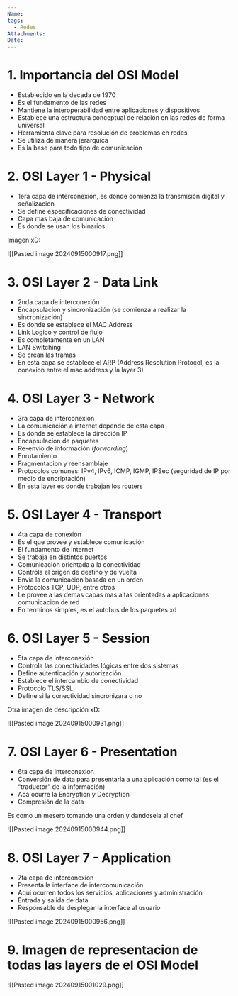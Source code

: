```yaml
---
Name: 
tags:
  - Redes
Attachments: 
Date:
---
```

# 1. Importancia del OSI Model

- Establecido en la decada de 1970
- Es el fundamento de las redes
- Mantiene la interoperabilidad entre aplicaciones y dispositivos
- Establece una estructura conceptual de relación en las redes de forma universal
- Herramienta clave para resolución de problemas en redes
- Se utiliza de manera jerarquica
- Es la base para todo tipo de comunicación

# 2. OSI Layer 1 - Physical

- 1era capa de interconexión, es donde comienza la transmisión digital y señalizacion
- Se define especificaciones de conectividad
- Capa mas baja de comunicación
- Es donde se usan los binarios

Imagen xD:

![[Pasted image 20240915000917.png]]

# 3. OSI Layer 2 - Data Link

- 2nda capa de interconexión
- Encapsulacion y sincronización (se comienza a realizar la sincronización)
- Es donde se establece el MAC Address
- Link Logico y control de flujo
- Es completamente en un LAN
- LAN Switching
- Se crean las tramas
- En esta capa se establece el ARP (Address Resolution Protocol, es la conexion entre el mac address y la layer 3)

# 4. OSI Layer 3 - Network

- 3ra capa de interconexion
- La comunicación a internet depende de esta capa
- Es donde se establece la dirección IP
- Encapsulacion de paquetes
- Re-envio de información (_forwarding_)
- Enrutamiento
- Fragmentacion y reensamblaje
- Protocolos comunes: IPv4, IPv6, ICMP, IGMP, IPSec (seguridad de IP por medio de encriptación)
- En esta layer es donde trabajan los routers

# 5. OSI Layer 4 - Transport

- 4ta capa de conexión
- Es el que provee y establece comunicación
- El fundamento de internet
- Se trabaja en distintos puertos
- Comunicación orientada a la conectividad
- Controla el origen de destino y de vuelta
- Envía la comunicacion basada en un orden
- Protocolos TCP, UDP, entre otros
- Le provee a las demas capas mas altas orientadas a aplicaciones comunicacion de red
- En terminos simples, es el autobus de los paquetes xd

# 6. OSI Layer 5 - Session

- 5ta capa de interconexión
- Controla las conectividades lógicas entre dos sistemas
- Define autenticación y autorización
- Establece el intercambio de conectividad
- Protocolo TLS/SSL
- Define si la conectividad sincronizara o no

Otra imagen de descripción xD:

![[Pasted image 20240915000931.png]]

# 7. OSI Layer 6 - Presentation

- 6ta capa de interconexion
- Conversión de data para presentarla a una aplicación como tal (es el “traductor” de la información)
- Acá ocurre la Encryption y Decryption
- Compresión de la data

Es como un mesero tomando una orden y dandosela al chef

![[Pasted image 20240915000944.png]]

# 8. OSI Layer 7 - Application

- 7ta capa de interconexion
- Presenta la interface de intercomunicación
- Aqui ocurren todos los servicios, aplicaciones y administración
- Entrada y salida de data
- Responsable de desplegar la interface al usuario

![[Pasted image 20240915000956.png]]

# 9. Imagen de representacion de todas las layers de el OSI Model

![[Pasted image 20240915001029.png]]